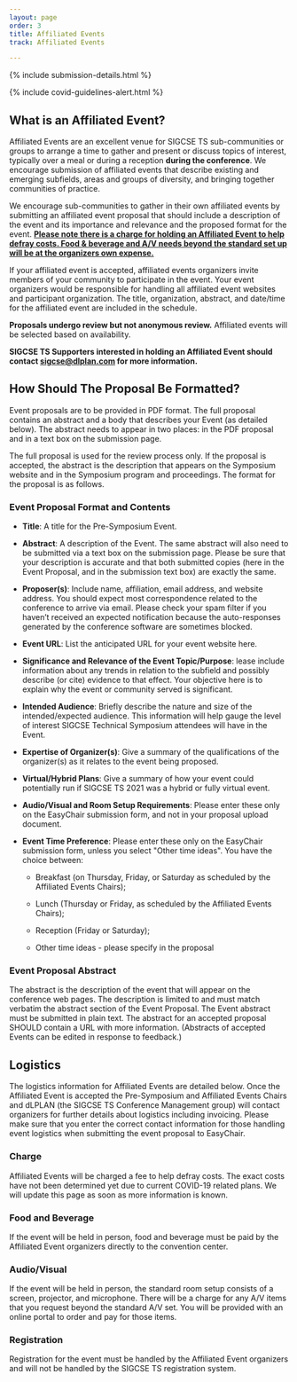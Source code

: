 ```yaml
---
layout: page
order: 3
title: Affiliated Events
track: Affiliated Events

---
```


{% include submission-details.html %}

{% include covid-guidelines-alert.html %}

## What is an Affiliated Event?

Affiliated Events are an excellent venue for SIGCSE TS sub-communities or groups to arrange a time to gather and present or discuss topics of interest, typically over a meal or during a reception **during the conference**. We encourage submission of affiliated events that describe existing and emerging subfields, areas and groups of diversity, and bringing together communities of practice.

We encourage sub-communities to gather in their own affiliated events by submitting an affiliated event proposal that should include a description of the event and its importance and relevance and the proposed format for the event.  **[Please note there is a charge for holding an Affiliated Event to help defray costs. Food & beverage and A/V needs beyond the standard set up will be at the organizers own expense.](#logistics)**

If your affiliated event is accepted, affiliated events organizers invite members of your community to participate in the event. Your event organizers would be responsible for handling all affiliated event websites and participant organization.  The title, organization, abstract, and date/time for the affiliated event are included in the schedule.

**Proposals undergo review but not anonymous review.**  Affiliated events will be selected based on availability.

**SIGCSE TS Supporters interested in holding an Affiliated Event should contact sigcse@dlplan.com for more information.**

## How Should The Proposal Be Formatted?

Event proposals are to be provided in PDF format. The full proposal contains an abstract and a body that describes your Event (as detailed below). The abstract needs to appear in two places: in the PDF proposal and in a text box on the submission page.

The full proposal is used for the review process only. If the proposal is accepted, the abstract is the description that appears on the Symposium website and in the Symposium program and proceedings. The format for the proposal is as follows.

### Event Proposal Format and Contents

-   **Title**: A title for the Pre-Symposium Event.

-   **Abstract**: A description of the Event. The same abstract will also need to be submitted via a text box on the submission page. Please be sure that your description is accurate and that both submitted copies (here in the Event Proposal, and in the submission text box) are exactly the same.

-   **Proposer(s)**:  Include name, affiliation, email address, and website address. You should expect most correspondence related to the conference to arrive via email. Please check your spam filter if you haven’t received an expected notification because the auto-responses generated by the conference software are sometimes blocked.

-   **Event URL**: List the anticipated URL for your event website here.  

-   **Significance and Relevance of the Event Topic/Purpose**: lease include information about any trends in relation to the subfield and possibly describe (or cite) evidence to that effect. Your objective here is to explain why the event or community served is significant.

-   **Intended Audience**: Briefly describe the nature and size of the intended/expected audience. This information will help gauge the level of interest SIGCSE Technical Symposium attendees will have in the Event.

-   **Expertise of Organizer(s)**: Give a summary of the qualifications of the organizer(s) as it relates to the event being proposed.

-   **Virtual/Hybrid Plans**: Give a summary of how your event could potentially run if SIGCSE TS 2021 was a hybrid or fully virtual event.

-   **Audio/Visual and Room Setup Requirements**: Please enter these only on the EasyChair submission form, and not in your proposal upload document.

-	**Event Time Preference**: Please enter these only on the EasyChair submission form, unless you select "Other time ideas".  You have the choice between:

	* Breakfast (on Thursday, Friday, or Saturday as scheduled by the Affiliated Events Chairs); 
	
	* Lunch (Thursday or Friday, as scheduled by the Affiliated Events Chairs); 
	
	* Reception (Friday or Saturday); 
	
	* Other time ideas - please specify in the proposal 


### Event Proposal Abstract

The abstract is the description of the event that will appear on the conference web pages. The description is limited to and must match verbatim the abstract section of the Event Proposal. The Event abstract must be submitted in plain text. The abstract for an accepted proposal SHOULD contain a URL with more information. (Abstracts of accepted Events can be edited in response to feedback.)

<a name="logistics"></a>

## Logistics
The logistics information for Affiliated Events are detailed below.  Once the Affiliated Event is accepted the Pre-Symposium and Affiliated Events Chairs and dLPLAN (the SIGCSE TS Conference Management group) will contact organizers for further details about logistics including invoicing. Please make sure that you enter the correct contact information for those handling event logistics when submitting the event proposal to EasyChair.

### Charge
Affiliated Events will be charged a fee to help defray costs.  The exact costs have not been determined yet due to current COVID-19 related plans.  We will update this page as soon as more information is known.
  
### Food and Beverage
If the event will be held in person, food and beverage must be paid by the Affiliated Event organizers directly to the convention center.

### Audio/Visual
If the event will be held in person, the standard room setup consists of a screen, projector, and microphone.  There will be a charge for any A/V items that you request beyond the standard A/V set. You will be provided with an online portal to order and pay for those items.

### Registration
Registration for the event must be handled by the Affiliated Event organizers and will not be handled by the SIGCSE TS registration system.
